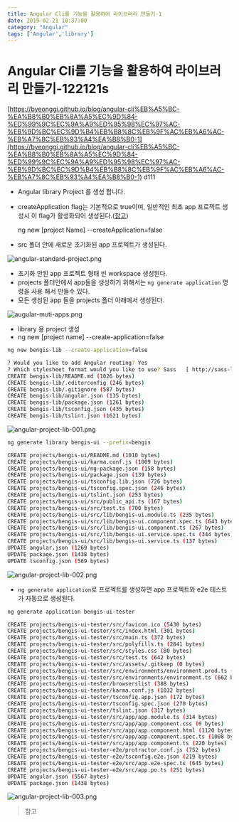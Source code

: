 ```yaml
---
title: Angular Cli를 기능을 활용하여 라이브러리 만들기-1
date: 2019-02-21 10:37:00
category: "Angular" 
tags: ['Angular','library']
---
```


# Angular Cli를 기능을 활용하여 라이브러리 만들기-122121s

[https://byeonggi.github.io/blog/angular-cli%EB%A5%BC-%EA%B8%B0%EB%8A%A5%EC%9D%84-%ED%99%9C%EC%9A%A9%ED%95%98%EC%97%AC-%EB%9D%BC%EC%9D%B4%EB%B8%8C%EB%9F%AC%EB%A6%AC-%EB%A7%8C%EB%93%A4%EA%B8%B0-1](https://byeonggi.github.io/blog/angular-cli%EB%A5%BC-%EA%B8%B0%EB%8A%A5%EC%9D%84-%ED%99%9C%EC%9A%A9%ED%95%98%EC%97%AC-%EB%9D%BC%EC%9D%B4%EB%B8%8C%EB%9F%AC%EB%A6%AC-%EB%A7%8C%EB%93%A4%EA%B8%B0-1)
d111

- Angular library Project 를 생성 합니다.
- createApplication flag는 기본적으로 true이며, 일반적인 최초 app 프로젝트 생성시 이 flag가 활성화되어 생성된다.([참고](https://angular.io/cli/new))

    ng new [project Name] --createApplication=false

- src 폴더 안에 새로운 초기화된 app 프로젝트가 생성된다.

![angular-standard-project.png](/assets/2019-02-21-Angular-Cli-Library01/angular-standard-project.png)

- 초기화 안된 app 프로젝트 형태 빈 workspace 생성된다.
- projects 폴더안에서 app들을 생성하기 위해서는 `ng generate application` 명령을 사용 해서 만들수 있다.
- 모든 생성된 app 들을 projects 폴더 아래에서 생성된다.

![augular-muti-apps.png](/assets/2019-02-21-Angular-Cli-Library01/augular-muti-apps.png)

- library 용 project 생성
- ng new [project name] --create-application=false

```bash
ng new bengis-lib --create-application=false

? Would you like to add Angular routing? Yes
? Which stylesheet format would you like to use? Sass   [ http://sass-lang.com   ]
CREATE bengis-lib/README.md (1026 bytes)
CREATE bengis-lib/.editorconfig (246 bytes)
CREATE bengis-lib/.gitignore (587 bytes)
CREATE bengis-lib/angular.json (135 bytes)
CREATE bengis-lib/package.json (1261 bytes)
CREATE bengis-lib/tsconfig.json (435 bytes)
CREATE bengis-lib/tslint.json (1621 bytes)
```

![angular-project-lib-001.png](/assets/2019-02-21-Angular-Cli-Library01/angular-project-lib-001.png)

```bash
ng generate library bengis-ui --prefix=bengis

CREATE projects/bengis-ui/README.md (1010 bytes)
CREATE projects/bengis-ui/karma.conf.js (1009 bytes)
CREATE projects/bengis-ui/ng-package.json (158 bytes)
CREATE projects/bengis-ui/package.json (139 bytes)
CREATE projects/bengis-ui/tsconfig.lib.json (726 bytes)
CREATE projects/bengis-ui/tsconfig.spec.json (246 bytes)
CREATE projects/bengis-ui/tslint.json (253 bytes)
CREATE projects/bengis-ui/src/public_api.ts (167 bytes)
CREATE projects/bengis-ui/src/test.ts (700 bytes)
CREATE projects/bengis-ui/src/lib/bengis-ui.module.ts (235 bytes)
CREATE projects/bengis-ui/src/lib/bengis-ui.component.spec.ts (643 bytes)
CREATE projects/bengis-ui/src/lib/bengis-ui.component.ts (267 bytes)
CREATE projects/bengis-ui/src/lib/bengis-ui.service.spec.ts (344 bytes)
CREATE projects/bengis-ui/src/lib/bengis-ui.service.ts (137 bytes)
UPDATE angular.json (1269 bytes)
UPDATE package.json (1438 bytes)
UPDATE tsconfig.json (569 bytes)
```

![angular-project-lib-002.png](/assets/2019-02-21-Angular-Cli-Library01/angular-project-lib-002.png)

- `ng generate application`로 프로젝트를 생성하면 app 프로젝트와 e2e 테스트가 자동으로 생성된다.

```bash
ng generate application bengis-ui-tester

CREATE projects/bengis-ui-tester/src/favicon.ico (5430 bytes)
CREATE projects/bengis-ui-tester/src/index.html (301 bytes)
CREATE projects/bengis-ui-tester/src/main.ts (372 bytes)
CREATE projects/bengis-ui-tester/src/polyfills.ts (2841 bytes)
CREATE projects/bengis-ui-tester/src/styles.css (80 bytes)
CREATE projects/bengis-ui-tester/src/test.ts (642 bytes)
CREATE projects/bengis-ui-tester/src/assets/.gitkeep (0 bytes)
CREATE projects/bengis-ui-tester/src/environments/environment.prod.ts (51 bytes)
CREATE projects/bengis-ui-tester/src/environments/environment.ts (662 bytes)
CREATE projects/bengis-ui-tester/browserslist (388 bytes)
CREATE projects/bengis-ui-tester/karma.conf.js (1032 bytes)
CREATE projects/bengis-ui-tester/tsconfig.app.json (172 bytes)
CREATE projects/bengis-ui-tester/tsconfig.spec.json (270 bytes)
CREATE projects/bengis-ui-tester/tslint.json (317 bytes)
CREATE projects/bengis-ui-tester/src/app/app.module.ts (314 bytes)
CREATE projects/bengis-ui-tester/src/app/app.component.css (0 bytes)
CREATE projects/bengis-ui-tester/src/app/app.component.html (1120 bytes)
CREATE projects/bengis-ui-tester/src/app/app.component.spec.ts (1008 bytes)
CREATE projects/bengis-ui-tester/src/app/app.component.ts (220 bytes)
CREATE projects/bengis-ui-tester-e2e/protractor.conf.js (752 bytes)
CREATE projects/bengis-ui-tester-e2e/tsconfig.e2e.json (219 bytes)
CREATE projects/bengis-ui-tester-e2e/src/app.e2e-spec.ts (645 bytes)
CREATE projects/bengis-ui-tester-e2e/src/app.po.ts (251 bytes)
UPDATE angular.json (5567 bytes)
UPDATE package.json (1438 bytes)
```

![angular-project-lib-003.png](/assets/2019-02-21-Angular-Cli-Library01/angular-project-lib-003.png)

> 참고
